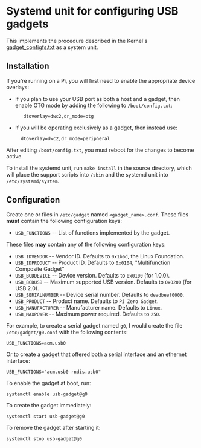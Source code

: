 # Systemd unit for configuring USB gadgets

This implements the procedure described in the Kernel's
[gadget_configfs.txt][] as a system unit.

## Installation

If you're running on a Pi, you will first need to enable the
appropriate device overlays:

- If you plan to use your
  USB port as both a host and a gadget, then enable OTG mode by
  adding the following to `/boot/config.txt`:

         dtoverlay=dwc2,dr_mode=otg

- If you will be operating exclusively as a gadget, then instead use:

        dtoverlay=dwc2,dr_mode=peripheral

After editing `/boot/config.txt`, you must reboot for the changes
to become active.

To install the systemd unit, run `make install` in the source
directory, which will place the support scripts into `/sbin` and the
systemd unit into `/etc/systemd/system`.

## Configuration

Create one or files in `/etc/gadget` named `<gadget_name>.conf`.
These files **must** contain the following configuration keys:

- `USB_FUNCTIONS` -- List of functions implemented by the gadget.

These files **may** contain any of the following configuration keys:

- `USB_IDVENDOR` -- Vendor ID. Defaults to `0x1b6d`, the Linux
  Foundation.
- `USB_IDPRODUCT` -- Product ID. Defaults to `0x0104`, "Multifunction
  Composite Gadget"
- `USB_BCDDEVICE` -- Device version. Defaults to `0x0100` (for 1.0.0).
- `USB_BCDUSB` -- Maximum supported USB version. Defaults to `0x0200`
  (for USB 2.0).
- `USB_SERIALNUMBER` -- Device serial number. Defaults to
  `deadbeef0000`.
- `USB_PRODUCT` -- Product name. Defaults to `Pi Zero Gadget`.
- `USB_MANUFACTURER` -- Manufacturer name. Defaults to `Linux`.
- `USB_MAXPOWER` -- Maximum power required. Defaults to `250`.

For example, to create a serial gadget named `g0`, I would create the
file `/etc/gadget/g0.conf` with the following contents:

    USB_FUNCTIONS=acm.usb0

Or to create a gadget that offered both a serial interface and an
ethernet interface:

    USB_FUNCTIONS="acm.usb0 rndis.usb0"

To enable the gadget at boot, run:

    systemctl enable usb-gadget@g0

To create the gadget immediately:

    systemctl start usb-gadget@g0

To remove the gadget after starting it:

    systemctl stop usb-gadget@g0

[gadget_configfs.txt]: https://www.kernel.org/doc/Documentation/usb/gadget_configfs.txt
